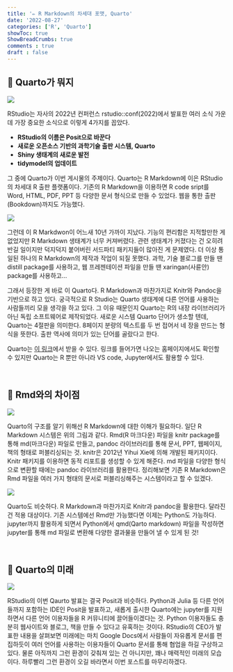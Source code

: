 ```yaml
---
title: '✏️ R Markdown의 차세대 포맷, Quarto'
date: '2022-08-27'
categories: ['R', 'Quarto']
showToc: true
ShowBreadCrumbs: true
comments : true
draft : false
---
```


## 🐣 Quarto가 뭐지

![](/images/quarto/quarto_thumbnail.jpeg)

RStudio는 자사의 2022년 컨퍼런스 rstudio::conf(2022)에서 발표한 여러 소식 가운데 가장 중요한 소식으로 이렇게 4가지를 꼽았다.

- **RStudio의 이름은 Posit으로 바꾼다**
- **새로운 오픈소스 기반의 과학기술 출판 시스템, Quarto**
- **Shiny 생태계의 새로운 발전**
- **tidymodel의 업데이트**

그 중에 Quarto가 이번 게시물의 주제이다. Quarto는 R Markdown에 이은 RStudio의 차세대 R 출판 플랫폼이다. 기존의 R Markdown을 이용하면 R code sript를 Word, HTML, PDF, PPT 등 다양한 문서 형식으로 만들 수 있었다. 웹을 통한 출판(Bookdown)까지도 가능했다.

![](/images/quarto/rmarkdown_env.png)

그런데 이 R Markdwon이 어느새 10년 가까이 지났다. 기능의 편리함은 지적할만한 게 없었지만 R Markdown 생태계가 너무 커져버렸다. 관련 생태계가 커졌다는 건 오히려 반길 일이지만 덕지덕지 붙어버린 서드파티 패키지들이 많아진 게 문제였다. 더 이상 통일된 하나의 R Markdown의 제작과 작업이 되질 못했다. 과학, 기술 블로그를 만들 땐 distill package를 사용하고, 웹 프레젠테이션 파일을 만들 땐 xaringan(사륜안) package를 사용하고…

그래서 등장한 게 바로 이 Quarto다. R Markdown과 마찬가지로 Knitr와 Pandoc을 기반으로 하고 있다. 궁극적으로 R Studio는 Quarto 생태계에 다른 언어를 사용하는 사람들끼리 모을 생각을 하고 있다. 그 이유 때문인지 Quarto는 R의 내장 라이브러리가 아닌 독립 소프트웨어로 제작되었다. 새로운 시스템 Quarto 단어가 생소할 텐데, Quarto는 4절판을 의미한다. 8페이지 분량의 텍스트를 두 번 접어서 네 장을 만드는 형식을 뜻한다. 출판 역사에 의미가 있는 단어를 골랐다고 한다.

Quarto는 [이 링크](https://quarto.org/docs/get-started/)에서 받을 수 있다. 링크를 들어가면 나오는 홈페이지에서도 확인할 수 있지만 Quarto는 R 뿐만 아니라 VS code, Jupyter에서도 활용할 수 있다.

 
## 🐣 Rmd와의 차이점

![](/images/quarto/rmarkdown_sys.png)

Quarto의 구조를 알기 위해선 R Markdown에 대한 이해가 필요하다. 일단 R Markdown 시스템은 위의 그림과 같다. Rmd(R 마크다운) 파일을 knitr package를 통해 md(마크다운) 파일로 만들고, pandoc 라이브러리를 통해 문서, PPT, 웹페이지, 책의 형태로 퍼블리싱되는 것. knitr은 2012년 Yihui Xie에 의해 개발된 패키지이다. Knitr 패키지를 이용하면 동적 리포트를 생성할 수 있게 해준다. md 파일을 다양한 형식으로 변환할 때에는 pandoc 라이브러리를 활용한다. 정리해보면 기존 R Markdown은 Rmd 파일을 여러 가지 형태의 문서로 퍼블리싱해주는 시스템이라고 할 수 있겠다.

![](/images/quarto/quarto.png)

Quarto도 비슷하다. R Markdown과 마찬가지로 Knitr과 pandoc을 활용한다. 달라진 건 적용 대상이다. 기존 시스템에선 Rmd만 가능했다면 이제는 Python도 가능하다. jupyter까지 활용하게 되면서 Python에서 qmd(Qarto markdown) 파일을 작성하면 jupyter를 통해 md 파일로 변환해 다양한 결과물을 만들어 낼 수 있게 된 것!

 
## 🐣 Quarto의 미래

![](/images/quarto/qaurto2.png)

RStudio의 이번 Qaurto 발표는 결국 Posit과 비슷하다. Python과 Julia 등 다른 언어들까지 포함하는 IDE인 Posit을 발표하고, 새롭게 출시한 Quarto에는 jupyter를 지원하면서 다른 언어 이용자들을 R 커뮤니티에 끌어들이겠다는 것. Python 이용자들도 충분히 웹사이트와 블로그, 책을 만들 수 있다고 유혹하는 것이다. RStudio의 CEO가 발표한 내용을 살펴보면 미래에는 마치 Google Docs에서 사람들이 자유롭게 문서를 편집하듯이 여러 언어를 사용하는 이용자들이 Quarto 문서를 통해 협업을 하길 구상하고 있다. 물론 아직까지 그런 환경이 갖춰져 있는 건 아니지만, 꽤나 매력적인 미래의 모습이다. 하루빨리 그런 환경이 오길 바라면서 이번 포스트를 마무리하겠다.












